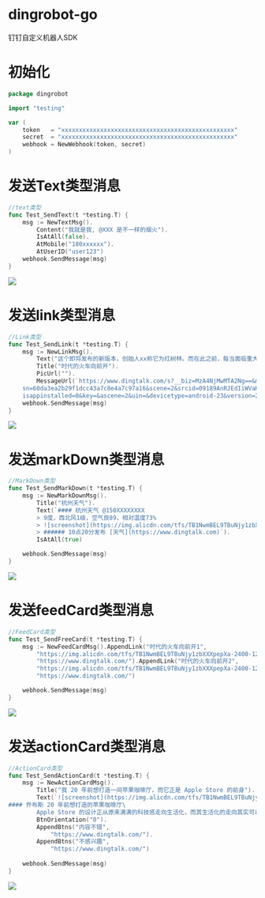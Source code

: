# dingrobot-go
钉钉自定义机器人SDK

# 初始化
```go
package dingrobot

import "testing"

var (
	token   = "xxxxxxxxxxxxxxxxxxxxxxxxxxxxxxxxxxxxxxxxxxxxxxxxx"
	secret  = "xxxxxxxxxxxxxxxxxxxxxxxxxxxxxxxxxxxxxxxxxxxxxxxxx"
    webhook = NewWebhook(token, secret)
)
```

# 发送Text类型消息
```go
//text类型
func Test_SendText(t *testing.T) {
	msg := NewTextMsg().
		Content("我就是我, @XXX 是不一样的烟火").
		IsAtAll(false).
		AtMobile("180xxxxxx").
		AtUserID("user123")
	webhook.SendMessage(msg)
}
```
<img src="https://help-static-aliyun-doc.aliyuncs.com/assets/img/zh-CN/4099076061/p131215.png"/>

# 发送link类型消息
```go
//Link类型
func Test_SendLink(t *testing.T) {
	msg := NewLinkMsg().
		Text("这个即将发布的新版本，创始人xx称它为红树林。而在此之前，每当面临重大升级，产品经理们都会取一个应景的代号，这一次，为什么是红树林").
		Title("时代的火车向前开").
		PicUrl("").
		MessageUrl(`https://www.dingtalk.com/s?__biz=MzA4NjMwMTA2Ng==&mid=2650316842&idx=1&
	sn=60da3ea2b29f1dcc43a7c8e4a7c97a16&scene=2&srcid=09189AnRJEdIiWVaKltFzNTw&from=timeline&
	isappinstalled=0&key=&ascene=2&uin=&devicetype=android-23&version=26031933&nettype=WIFI`)
	webhook.SendMessage(msg)
}
```
<img src="https://help-static-aliyun-doc.aliyuncs.com/assets/img/zh-CN/4099076061/p131227.png"/>

# 发送markDown类型消息
```go
//MarkDown类型
func Test_SendMarkDown(t *testing.T) {
	msg := NewMarkDownMsg().
		Title("杭州天气").
		Text(`#### 杭州天气 @150XXXXXXXX 
		> 9度，西北风1级，空气良89，相对温度73%
		> ![screenshot](https://img.alicdn.com/tfs/TB1NwmBEL9TBuNjy1zbXXXpepXa-2400-1218.png)
	    > ###### 10点20分发布 [天气](https://www.dingtalk.com)`).
		IsAtAll(true)

	webhook.SendMessage(msg)
}
```
<img src="https://help-static-aliyun-doc.aliyuncs.com/assets/img/zh-CN/4099076061/p131216.png"/>

# 发送feedCard类型消息
```go
//FeedCard类型
func Test_SendFreeCard(t *testing.T) {
	msg := NewFeedCardMsg().AppendLink("时代的火车向前开1",
		"https://img.alicdn.com/tfs/TB1NwmBEL9TBuNjy1zbXXXpepXa-2400-1218.png",
		"https://www.dingtalk.com/").AppendLink("时代的火车向前开2",
		"https://img.alicdn.com/tfs/TB1NwmBEL9TBuNjy1zbXXXpepXa-2400-1218.png",
		"https://www.dingtalk.com/")

	webhook.SendMessage(msg)
}
```
<img src="https://help-static-aliyun-doc.aliyuncs.com/assets/img/zh-CN/5099076061/p131219.png"/>

# 发送actionCard类型消息
```go
//ActionCard类型
func Test_SendActionCard(t *testing.T) {
	msg := NewActionCardMsg().
		Title("我 20 年前想打造一间苹果咖啡厅，而它正是 Apple Store 的前身").
		Text(`![screenshot](https://img.alicdn.com/tfs/TB1NwmBEL9TBuNjy1zbXXXpepXa-2400-1218.png)
#### 乔布斯 20 年前想打造的苹果咖啡厅\
		Apple Store 的设计正从原来满满的科技感走向生活化，而其生活化的走向其实可以追溯到 20 年前苹果一个建立咖啡馆的计划`).
		BtnOrientation("0").
		AppendBtns("内容不错",
			"https://www.dingtalk.com/").
		AppendBtns("不感兴趣",
			"https://www.dingtalk.com/")
	
	webhook.SendMessage(msg)
}
```
<img src="https://help-static-aliyun-doc.aliyuncs.com/assets/img/zh-CN/5099076061/p131218.png"/>

